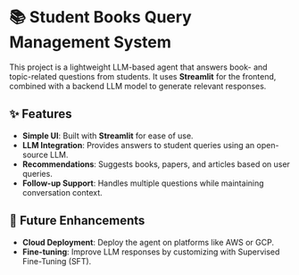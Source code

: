 # 📚 Student Books Query Management System

This project is a lightweight LLM-based agent that answers book- and topic-related questions from students. It uses **Streamlit** for the frontend, combined with a backend LLM model to generate relevant responses.

## ✨ Features
- **Simple UI**: Built with **Streamlit** for ease of use.
- **LLM Integration**: Provides answers to student queries using an open-source LLM.
- **Recommendations**: Suggests books, papers, and articles based on user queries.
- **Follow-up Support**: Handles multiple questions while maintaining conversation context.

## 🌟 Future Enhancements
- **Cloud Deployment**: Deploy the agent on platforms like AWS or GCP.
- **Fine-tuning**: Improve LLM responses by customizing with Supervised Fine-Tuning (SFT).
